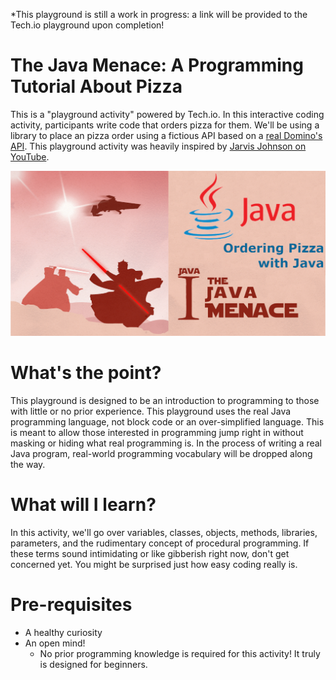 *This playground is still a work in progress: a link will be provided to the Tech.io playground upon completion!

# The Java Menace: A Programming Tutorial About Pizza
This is a "playground activity" powered by Tech.io.  In this interactive coding activity, participants write code that orders pizza for them.
We'll be using a library to place an pizza order using a fictious API based on a [real Domino's API](https://github.com/gamagori/pizzapi).
This playground activity was heavily inspired by [Jarvis Johnson on YouTube](https://youtu.be/Nxu6GlDleqA).

![Star Wars-themed poster that reads The Java Menace](https://raw.githubusercontent.com/NicholasBottone/Java-Menace-Introductory-Java-Lesson/master/cover.png "The Java Menace")

# What's the point?
This playground is designed to be an introduction to programming to those with little or no prior experience.  This playground uses the real Java programming language, not block code or an over-simplified language.  This is meant to allow those interested in programming jump right in without masking or hiding what real programming is.  In the process of writing a real Java program, real-world programming vocabulary will be dropped along the way.

# What will I learn?
In this activity, we'll go over variables, classes, objects, methods, libraries, parameters, and the rudimentary concept of procedural programming.  If these terms sound intimidating or like gibberish right now, don't get concerned yet.  You might be surprised just how easy coding really is.

# Pre-requisites
 * A healthy curiosity
 * An open mind!
     * No prior programming knowledge is required for this activity! It truly is designed for beginners.
